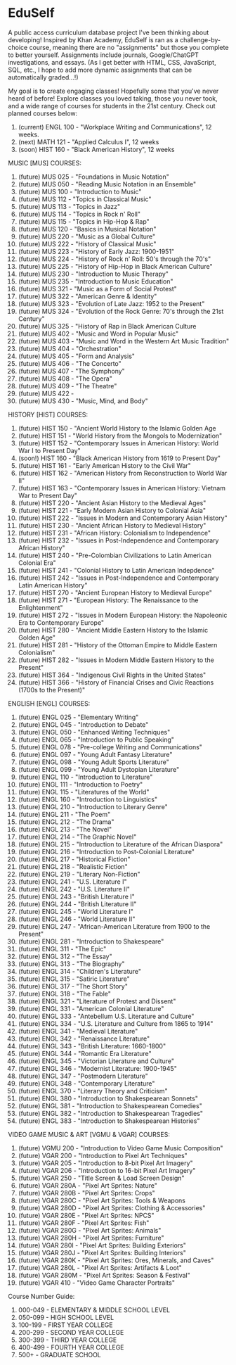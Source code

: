 # EduSelf
A public access curriculum database project I've been thinking about developing! Inspired by Khan Academy, EduSelf is ran as a challenge-by-choice course, meaning there are no "assignments" but those you complete to better yourself. Assignments include journals, Google/ChatGPT investigations, and essays. (As I get better with HTML, CSS, JavaScript, SQL, etc., I hope to add more dynamic assignments that can be automatically graded...!)

My goal is to create engaging classes! Hopefully some that you've never heard of before! Explore classes you loved taking, those you never took, and a wide range of courses for students in the 21st century. Check out planned courses below:
1. (current) ENGL 100 - "Workplace Writing and Communications", 12 weeks.
2. (next) MATH 121 - "Applied Calculus I", 12 weeks
3. (soon) HIST 160 - "Black American History", 12 weeks

MUSIC [MUS] COURSES:
1. (future) MUS 025 - "Foundations in Music Notation"
2. (future) MUS 050 - "Reading Music Notation in an Ensemble"
3. (future) MUS 100 - "Introduction to Music"
4. (future) MUS 112 - "Topics in Classical Music"
5. (future) MUS 113 - "Topics in Jazz"
6. (future) MUS 114 - "Topics in Rock n' Roll"
7. (future) MUS 115 - "Topics in Hip-Hop & Rap"
8. (future) MUS 120 - "Basics in Musical Notation"
9. (future) MUS 220 - "Music as a Global Culture"
10. (future) MUS 222 - "History of Classical Music"
11. (future) MUS 223 - "History of Early Jazz: 1900-1951"
12. (future) MUS 224 - "History of Rock n' Roll: 50's through the 70's"
13. (future) MUS 225 - "History of Hip-Hop in Black American Culture"
14. (future) MUS 230 - "Introduction to Music Therapy"
15. (future) MUS 235 - "Introduction to Music Education"
16. (future) MUS 321 - "Music as a Form of Social Protest"
17. (future) MUS 322 - "American Genre & Identity"
18. (future) MUS 323 - "Evolution of Late Jazz: 1952 to the Present"
19. (future) MUS 324 - "Evolution of the Rock Genre: 70's through the 21st Century"
20. (future) MUS 325 - "History of Rap in Black American Culture
21. (future) MUS 402 - "Music and Word in Popular Music"
22. (future) MUS 403 - "Music and Word in the Western Art Music Tradition"
23. (future) MUS 404 - "Orchestration"
24. (future) MUS 405 - "Form and Analysis"
25. (future) MUS 406 - "The Concerto"
26. (future) MUS 407 - "The Symphony"
27. (future) MUS 408 - "The Opera"
28. (future) MUS 409 - "The Theatre"
29. (future) MUS 422 -
30. (future) MUS 430 - "Music, Mind, and Body"

HISTORY [HIST] COURSES:
1. (future) HIST 150 - "Ancient World History to the Islamic Golden Age
2. (future) HIST 151 - "World History from the Mongols to Modernization"
3. (future) HIST 152 - "Contemporary Issues in American History: World War I to Present Day"
4. (soon!) HIST 160 - "Black American History from 1619 to Present Day"
5. (future) HIST 161 - "Early American History to the Civil War"
6. (future) HIST 162 - "American History from Reconstruction to World War II"
7. (future) HIST 163 - "Contemporary Issues in American History: Vietnam War to Present Day"
8. (future) HIST 220 - "Ancient Asian History to the Medieval Ages"
9. (future) HIST 221 - "Early Modern Asian History to Colonial Asia"
10. (future) HIST 222 - "Issues in Modern and Contemporary Asian History"
11. (future) HIST 230 - "Ancient African History to Medieval History"
12. (future) HIST 231 - "African History: Colonialism to Independence"
13. (future) HIST 232 - "Issues in Post-Independence and Contemporary African History"
14. (future) HIST 240 - "Pre-Colombian Civilizations to Latin American Colonial Era"
15. (future) HIST 241 - "Colonial History to Latin American Indepdence"
16. (future) HIST 242 - "Issues in Post-Independence and Contemporary Latin American History"
17. (future) HIST 270 - "Ancient European History to Medieval Europe"
18. (future) HIST 271 - "European History: The Renaissance to the Enlightenment"
19. (future) HIST 272 - "Issues in Modern European History: the Napoleonic Era to Contemporary Europe"
20. (future) HIST 280 - "Ancient Middle Eastern History to the Islamic Golden Age"
21. (future) HIST 281 - "History of the Ottoman Empire to Middle Eastern Colonialism"
22. (future) HIST 282 - "Issues in Modern Middle Eastern History to the Present"
23. (future) HIST 364 - "Indigenous Civil Rights in the United States"
24. (future) HIST 366 - "History of Financial Crises and Civic Reactions (1700s to the Present)"

ENGLISH [ENGL] COURSES:
1. (future) ENGL 025 - "Elementary Writing"
2. (future) ENGL 045 - "Introduction to Debate"
3. (future) ENGL 050 - "Enhanced Writing Techniques"
4. (future) ENGL 065 - "Introduction to Public Speaking"
5. (future) ENGL 078 - "Pre-college Writing and Communications"
7. (future) ENGL 097 - "Young Adult Fantasy Literature"
8. (future) ENGL 098 - "Young Adult Sports Literature"
9. (future) ENGL 099 - "Young Adult Dystopian Literature"
10. (future) ENGL 110 - "Introduction to Literature"
11. (future) ENGL 111 - "Introduction to Poetry"
12. (future) ENGL 115 - "Literatures of the World"
13. (future) ENGL 160 - "Introduction to Linguistics"
14. (future) ENGL 210 - "Introduction to Literary Genre"
15. (future) ENGL 211 - "The Poem"
16. (future) ENGL 212 - "The Drama"
17. (future) ENGL 213 - "The Novel"
18. (future) ENGL 214 - "The Graphic Novel"
19. (future) ENGL 215 - "Introduction to Literature of the African Diaspora"
20. (future) ENGL 216 - "Introduction to Post-Colonial Literature"
21. (future) ENGL 217 - "Historical Fiction"
22. (future) ENGL 218 - "Realistic Fiction"
23. (future) ENGL 219 - "Literary Non-Fiction"
24. (future) ENGL 241 - "U.S. Literature I"
25. (future) ENGL 242 - "U.S. Literature II"
26. (future) ENGL 243 - "British Literature I"
27. (future) ENGL 244 - "British Literature II"
28. (future) ENGL 245 - "World Literature I"
29. (future) ENGL 246 - "World Literature II"
30. (future) ENGL 247 - "African-American Literature from 1900 to the Present"
31. (future) ENGL 281 - "Introduction to Shakespeare"
32. (future) ENGL 311 - "The Epic"
33. (future) ENGL 312 - "The Essay"
34. (future) ENGL 313 - "The Biography"
35. (future) ENGL 314 - "Children's Literature"
36. (future) ENGL 315 - "Satiric Literature"
37. (future) ENGL 317 - "The Short Story"
38. (future) ENGL 318 - "The Fable"
39. (future) ENGL 321 - "Literature of Protest and Dissent"
40. (future) ENGL 331 - "American Colonial Literature"
41. (future) ENGL 333 - "Antebellum U.S. Literature and Culture"
42. (future) ENGL 334 - "U.S. Literature and Culture from 1865 to 1914"
43. (future) ENGL 341 - "Medieval Literature"
44. (future) ENGL 342 - "Renaissance Literature"
45. (future) ENGL 343 - "British Literature: 1660-1800"
46. (future) ENGL 344 - "Romantic Era Literature"
47. (future) ENGL 345 - "Victorian Literature and Culture"
48. (future) ENGL 346 - "Modernist Literature: 1900-1945"
49. (future) ENGL 347 - "Postmodern Literature"
50. (future) ENGL 348 - "Contemporary Literature"
51. (future) ENGL 370 - "Literary Theory and Criticism"
52. (future) ENGL 380 - "Introduction to Shakespearean Sonnets"
53. (future) ENGL 381 - "Introduction to Shakespearean Comedies"
54. (future) ENGL 382 - "Introduction to Shakespearean Tragedies"
55. (future) ENGL 383 - "Introduction to Shakespearean Histories"

VIDEO GAME MUSIC & ART [VGMU & VGAR] COURSES:
1. (future) VGMU 200 - "Introduction to Video Game Music Composition"
2. (future) VGAR 200 - "Introduction to Pixel Art Techniques"
3. (future) VGAR 205 - "Introduction to 8-bit Pixel Art Imagery"
4. (future) VGAR 206 - "Introduction to 16-bit Pixel Art Imagery"
5. (future) VGAR 250 - "Title Screen & Load Screen Design"
6. (future) VGAR 280A - "Pixel Art Sprites: Nature"
7. (future) VGAR 280B - "Pixel Art Sprites: Crops"
8. (future) VGAR 280C - "Pixel Art Sprites: Tools & Weapons
9. (future) VGAR 280D - "Pixel Art Sprites: Clothing & Accessories"
10. (future) VGAR 280E - "Pixel Art Sprites: NPCS"
11. (future) VGAR 280F - "Pixel Art Sprites: Fish"
12. (future) VGAR 280G - "Pixel Art Sprites: Animals"
14. (future) VGAR 280H - "Pixel Art Sprites: Furniture"
15. (future) VGAR 280I - "Pixel Art Sprites: Building Exteriors"
16. (future) VGAR 280J - "Pixel Art Sprites: Building Interiors"
17. (future) VGAR 280K - "Pixel Art Sprites: Ores, Minerals, and Caves"
18. (future) VGAR 280L - "Pixel Art Sprites: Artifacts & Loot"
19. (future) VGAR 280M - "Pixel Art Sprites: Season & Festival"
20. (future) VGAR 410 - "Video Game Character Portraits"

Course Number Guide:
1. 000-049 - ELEMENTARY & MIDDLE SCHOOL LEVEL
2. 050-099 - HIGH SCHOOL LEVEL
3. 100-199 - FIRST YEAR COLLEGE
4. 200-299 - SECOND YEAR COLLEGE
5. 300-399 - THIRD YEAR COLLEGE
6. 400-499 - FOURTH YEAR COLLEGE
7. 500+ - GRADUATE SCHOOL
